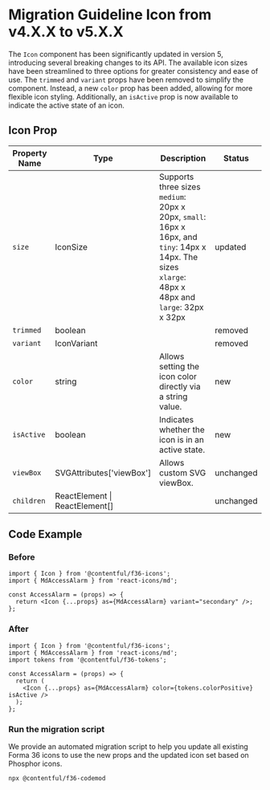 # Migration Guideline Icon from v4.X.X to v5.X.X

The `Icon` component has been significantly updated in version 5, introducing several breaking changes to its API. The available icon sizes have been streamlined to three options for greater consistency and ease of use. The `trimmed` and `variant` props have been removed to simplify the component. Instead, a new `color` prop has been added, allowing for more flexible icon styling. Additionally, an `isActive` prop is now available to indicate the active state of an icon.

## Icon Prop

| Property Name | Type                                    | Description                                                                                                                                         | Status    |
| ------------- | --------------------------------------- | --------------------------------------------------------------------------------------------------------------------------------------------------- | --------- |
| `size`        | IconSize                                | Supports three sizes `medium`: 20px x 20px, `small`: 16px x 16px, and `tiny`: 14px x 14px. The sizes `xlarge`: 48px x 48px and `large`: 32px x 32px | updated   |
| `trimmed`     | boolean                                 |                                                                                                                                                     | removed   |
| `variant`     | IconVariant                             |                                                                                                                                                     | removed   |
| `color`       | string                                  | Allows setting the icon color directly via a string value.                                                                                          | new       |
| `isActive`    | boolean                                 | Indicates whether the icon is in an active state.                                                                                                   | new       |
| `viewBox`     | SVGAttributes<SVGSVGElement>['viewBox'] | Allows custom SVG viewBox.                                                                                                                          | unchanged |
| `children`    | ReactElement \| ReactElement[]          |                                                                                                                                                     | unchanged |

## Code Example

### Before

```tsx static=true
import { Icon } from '@contentful/f36-icons';
import { MdAccessAlarm } from 'react-icons/md';

const AccessAlarm = (props) => {
  return <Icon {...props} as={MdAccessAlarm} variant="secondary" />;
};
```

### After

```tsx static=true
import { Icon } from '@contentful/f36-icons';
import { MdAccessAlarm } from 'react-icons/md';
import tokens from '@contentful/f36-tokens';

const AccessAlarm = (props) => {
  return (
    <Icon {...props} as={MdAccessAlarm} color={tokens.colorPositive} isActive />
  );
};
```

### Run the migration script

We provide an automated migration script to help you update all existing Forma 36 icons to use the new props and the updated icon set based on Phosphor icons.

```bash
npx @contentful/f36-codemod
```
